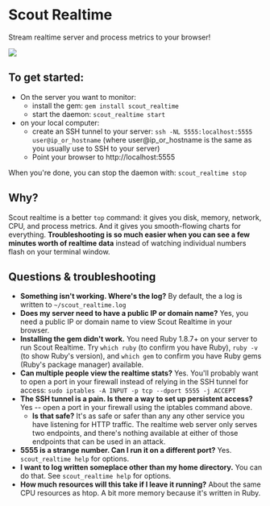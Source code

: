 # Scout Realtime

Stream realtime server and process metrics to your browser!

<img src="https://www.evernote.com/shard/s1/sh/0b0c8bdb-9430-4758-8ce5-98ce385c2c76/339cf36badbdaf6d9f99b964a03358de/deep/0/Realtime.png">



## To get started:

* On the server you want to monitor:
  * install the gem: `gem install scout_realtime`
  * start the daemon: `scout_realtime start`
* on your local computer:
  * create an SSH tunnel to your server: `ssh -NL 5555:localhost:5555 user@ip_or_hostname` (where user@ip_or_hostname is the same as you usually use to SSH to your server)
  * Point your browser to http://localhost:5555

When you're done, you can stop the daemon with: `scout_realtime stop`

## Why?

Scout realtime is a better `top` command: it gives you disk, memory, network, CPU, and process metrics. And it gives you smooth-flowing charts for everything. **Troubleshooting is so much easier when you can see a few minutes worth of realtime data** instead of watching individual numbers flash on your terminal window.   


## Questions & troubleshooting

* **Something isn't working. Where's the log?** By default, the a log is written to `~/scout_realtime.log`
* **Does my server need to have a public IP or domain name?** Yes, you need a public IP or domain name to view Scout Realtime in your browser.
* **Installing the gem didn't work.** You need Ruby 1.8.7+ on your server to run Scout Realtime. Try `which ruby` (to confirm you have Ruby), `ruby -v` (to show Ruby's version), and `which gem` to confirm you have Ruby gems (Ruby's package manager) available.
* **Can multiple people view the realtime stats?** Yes. You'll probably want to open a port in your firewall instead of relying in the SSH tunnel for access: `sudo iptables -A INPUT -p tcp --dport 5555 -j ACCEPT`
* **The SSH tunnel is a pain. Is there a way to set up persistent access?** Yes -- open a port in your firewall using the iptables command above.
  * **Is that safe?** It's as safe or safer than any any other service you have listening for HTTP traffic. The realtime web server only serves two endpoints, and there's nothing available at either of those endpoints that can be used in an attack.
* **5555 is a strange number. Can I run it on a different port?** Yes. `scout_realtime help` for options.
* **I want to log written someplace other than my home directory.** You can do that. See `scout_realtime help` for options.
* **How much resources will this take if I leave it running?** About the same CPU resources as htop. A bit more memory because it's written in Ruby.


